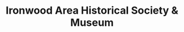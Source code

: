 ---
layout: repo
title: "Ironwood Area Historical Society & Museum"
id: 4061
permalink: repos/4061/
---